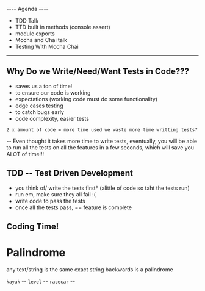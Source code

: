  ---- Agenda ----

- TDD Talk
- TTD built in methods (console.assert)
- module exports
- Mocha and Chai talk
- Testing With Mocha Chai

---------------------------------------

## Why Do we Write/Need/Want Tests in Code???

- saves us a ton of time!
- to ensure our code is working 
- expectations (working code must do some functionality)
- edge cases testing 
- to catch bugs early 
- code complexity, easier tests


`2 x amount of code = more time used we waste more time writting tests?`

-- Even thought it takes more time to write tests, 
eventually, you will be able to run all the tests on all the features
in a few seconds, which will save you ALOT of time!!!


## TDD -- Test Driven Development

- you think of/ write the tests first*  (alittle of code so taht the tests run)
- run em, make sure they all fail :(
- write code to pass the tests
- once all the tests pass, == feature is complete


## Coding Time!

# Palindrome

any text/string is the same exact string backwards is a palindrome

`kayak` --
`level` --
`racecar` --